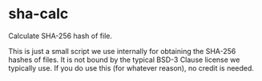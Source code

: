 # sha-calc
Calculate SHA-256 hash of file.

This is just a small script we use internally for obtaining the SHA-256 hashes of files. It is not bound by the typical BSD-3 Clause license we typically use. If you do use this (for whatever reason), no credit is needed.
